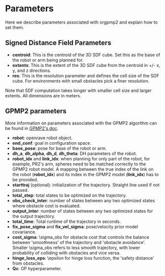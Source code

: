 Parameters
=========================================
Here we describe parameters associated with orgpmp2 and explain how to set them.


Signed Distance Field Parameters
-----
- **centroid**: This is the centroid of the 3D SDF cube. Set this as the base of the robot or arm being planned for.
- **extents**: This is the extent of the 3D SDF cube from the centroid in +/- x, y, and z directions. 
- **res**: This is the resolution parameter and defines the cell size of the SDF cube. For environments with small obstacles pick a finer resolution.

Note that SDF computation takes longer with smaller cell size and larger extents. All dimensions are in meters.


GPMP2 parameters
-----
More information on parameters associated with the GPMP2 algorithm can be found in [GPMP2's doc](https://github.com/gtrll/gpmp2/doc/Parameters.md).

- **robot**: openrave robot object.
- **end_conf**: goal in configuration space.
- **base_pose**: pose for base of the robot or arm.
- **dh_a**, **dh_alpha**, **dh_d**, **dh_theta**: DH parameters of the robot.
- **robot_idx** and **link_idx**: when planning for only part of the robot, for example, PR2's arm, spheres need to be matched correctly to the GPMP2 robot model. A mapping between the true index of the link on the robot (**robot_idx**) and its index in the GPMP2 model (**link_idx**) has to be provided.  
- **starttraj** (optional): initialization of the trajectory. Straight line used if not passed.
- **total_step**: total states to be optimized on the trajectory.
- **obs_check_inter**: number of states between any two optimized states where obstacle cost is evaluated.
- **output_inter**: number of states between any two optimized states for the output trajectory.
- **total_time**: Total runtime of the trajectory in seconds.
- **fix_pose_sigma** and **fix_vel_sigma**: pose/velocity prior model covariance.
- **cost_sigma**: \sigma_obs for obstacle cost that controls the balance between 'smoothness' of the trajectory and 'obstacle avoidance'. Smaller \sigma_obs refers to less smooth trajectory, with lower probability of colliding with obstacles and vice versa.
- **hinge_loss_eps**: \epsilon for hinge loss function, the 'safety distance' from obstacles.
- **Qc**: GP hyperparameter.